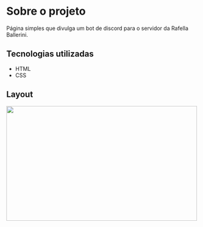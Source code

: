# Sobre o projeto
  Página simples que divulga um bot de discord para o servidor da Rafella Ballerini.
 
## Tecnologias utilizadas
- HTML
- CSS

## Layout

<div>
 <img src="https://user-images.githubusercontent.com/85883895/158373346-dec30efa-9f98-433d-b49f-71bee7318cd1.png" width="500px" height="300px" />
</div>

